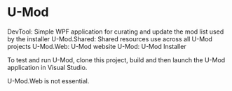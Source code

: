 # U-Mod

DevTool: Simple WPF application for curating and update the mod list used by the installer
U-Mod.Shared: Shared resources use across all U-Mod projects
U-Mod.Web: U-Mod website
U-Mod: U-Mod Installer

To test and run U-Mod, clone this project, build and then launch the U-Mod application in Visual Studio.

U-Mod.Web is not essential.

